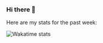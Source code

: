 ### Hi there 👋

<!--
**pvtpyro/pvtpyro** is a ✨ _special_ ✨ repository because its `README.md` (this file) appears on your GitHub profile.

Here are some ideas to get you started:

- 🔭 I’m currently working on ...
- 🌱 I’m currently learning ...
- 👯 I’m looking to collaborate on ...
- 🤔 I’m looking for help with ...
- 💬 Ask me about ...
- 📫 How to reach me: ...
- 😄 Pronouns: ...
- ⚡ Fun fact: ...
-->

Here are my stats for the past week: 

![Wakatime stats](https://github-readme-stats-taupe-two.vercel.app/api/wakatime?username=pvtpyro&hide_title=true&hide_border=true&langs_count=5)
